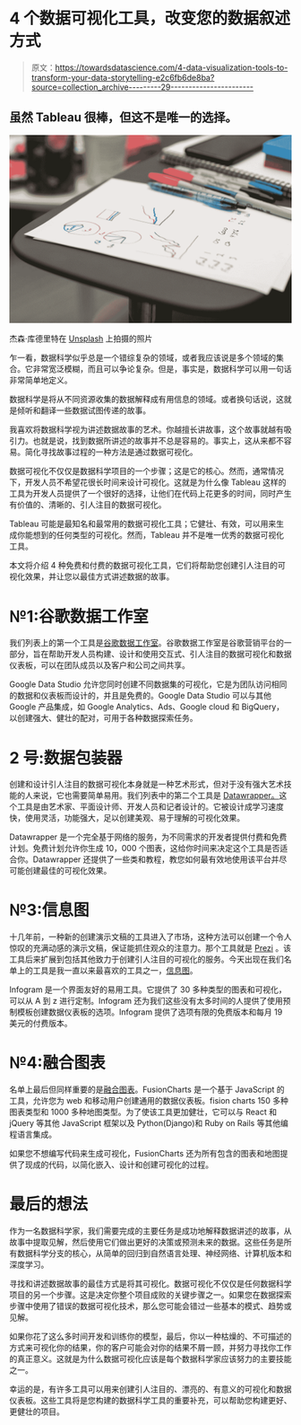 # 4 个数据可视化工具，改变您的数据叙述方式

> 原文：<https://towardsdatascience.com/4-data-visualization-tools-to-transform-your-data-storytelling-e2c6fb6de8ba?source=collection_archive---------29----------------------->

## 虽然 Tableau 很棒，但这不是唯一的选择。

![](img/f7273de7f4bcd21fbafe14b9ab12c9ed.png)

杰森·库德里特在 [Unsplash](https://unsplash.com?utm_source=medium&utm_medium=referral) 上拍摄的照片

乍一看，数据科学似乎总是一个错综复杂的领域，或者我应该说是多个领域的集合。它非常宽泛模糊，而且可以争论复杂。但是，事实是，数据科学可以用一句话非常简单地定义。

数据科学是将从不同资源收集的数据解释成有用信息的领域。或者换句话说，这就是倾听和翻译一些数据试图传递的故事。

我喜欢将数据科学视为讲述数据故事的艺术。你越擅长讲故事，这个故事就越有吸引力。也就是说，找到数据所讲述的故事并不总是容易的。事实上，这从来都不容易。简化寻找故事过程的一种方法是通过数据可视化。

</a-learning-path-to-becoming-a-data-scientist-56c5c2e8ae3f>  

数据可视化不仅仅是数据科学项目的一个步骤；这是它的核心。然而，通常情况下，开发人员不希望花很长时间来设计可视化。这就是为什么像 Tableau 这样的工具为开发人员提供了一个很好的选择，让他们在代码上花更多的时间，同时产生有价值的、清晰的、引人注目的数据可视化。

Tableau 可能是最知名和最常用的数据可视化工具；它健壮、有效，可以用来生成你能想到的任何类型的可视化。然而，Tableau 并不是唯一优秀的数据可视化工具。

本文将介绍 4 种免费和付费的数据可视化工具，它们将帮助您创建引人注目的可视化效果，并让您以最佳方式讲述数据的故事。

# №1:谷歌数据工作室

我们列表上的第一个工具是[谷歌数据工作室](https://marketingplatform.google.com/about/data-studio/)。谷歌数据工作室是谷歌营销平台的一部分，旨在帮助开发人员构建、设计和使用交互式、引人注目的数据可视化和数据仪表板，可以在团队成员以及客户和公司之间共享。

Google Data Studio 允许您同时创建不同数据集的可视化，它是为团队访问相同的数据和仪表板而设计的，并且是免费的。Google Data Studio 可以与其他 Google 产品集成，如 Google Analytics、Ads、Google cloud 和 BigQuery，以创建强大、健壮的配对，可用于各种数据探索任务。

</data-visualization-101-7-steps-for-effective-visualizations-491a17d974de>  

# 2 号:数据包装器

创建和设计引人注目的数据可视化本身就是一种艺术形式，但对于没有强大艺术技能的人来说，它也需要简单易用。我们列表中的第二个工具是 [Datawrapper。](https://www.datawrapper.de/)这个工具是由艺术家、平面设计师、开发人员和记者设计的。它被设计成学习速度快，使用灵活，功能强大，足以创建美观、易于理解的可视化效果。

Datawrapper 是一个完全基于网络的服务，为不同需求的开发者提供付费和免费计划。免费计划允许你生成 10，000 个图表，这给你时间来决定这个工具是否适合你。Datawrapper 还提供了一些类和教程，教您如何最有效地使用该平台并尽可能创建最佳的可视化效果。

# №3:信息图

十几年前，一种新的创建演示文稿的工具进入了市场，这种方法可以创建一个令人惊叹的充满动感的演示文稿，保证能抓住观众的注意力。那个工具就是 [Prezi](https://prezi.com/) 。该工具后来扩展到包括其他致力于创建引人注目的可视化的服务。今天出现在我们名单上的工具是我一直以来最喜欢的工具之一，[信息图](https://infogram.com/)。

Infogram 是一个界面友好的易用工具。它提供了 30 多种类型的图表和可视化，可以从 A 到 z 进行定制。Infogram 还为我们这些没有太多时间的人提供了使用预制模板创建数据仪表板的选项。Infogram 提供了选项有限的免费版本和每月 19 美元的付费版本。

</data-visualization-101-how-to-choose-a-python-plotting-library-853460a08a8a>  

# №4:融合图表

名单上最后但同样重要的是[融合图表](https://www.fusioncharts.com/)。FusionCharts 是一个基于 JavaScript 的工具，允许您为 web 和移动用户创建通用的数据仪表板。fision charts 150 多种图表类型和 1000 多种地图类型。为了使该工具更加健壮，它可以与 React 和 jQuery 等其他 JavaScript 框架以及 Python(Django)和 Ruby on Rails 等其他编程语言集成。

如果您不想编写代码来生成可视化，FusionCharts 还为所有包含的图表和地图提供了现成的代码，以简化嵌入、设计和创建可视化的过程。

# 最后的想法

作为一名数据科学家，我们需要完成的主要任务是成功地解释数据讲述的故事，从故事中提取见解，然后使用它们做出更好的决策或预测未来的数据。这些任务是所有数据科学分支的核心，从简单的回归到自然语言处理、神经网络、计算机版本和深度学习。

寻找和讲述数据故事的最佳方式是将其可视化。数据可视化不仅仅是任何数据科学项目的另一个步骤。这是决定你整个项目成败的关键步骤之一。如果您在数据探索步骤中使用了错误的数据可视化技术，那么您可能会错过一些基本的模式、趋势或见解。

</data-visualization-101-how-to-choose-a-chart-type-9b8830e558d6>  

如果你花了这么多时间开发和训练你的模型，最后，你以一种枯燥的、不可描述的方式来可视化你的结果，你的客户可能会对你的结果不屑一顾，并努力寻找你工作的真正意义。这就是为什么数据可视化应该是每个数据科学家应该努力的主要技能之一。

幸运的是，有许多工具可以用来创建引人注目的、漂亮的、有意义的可视化和数据仪表板。这些工具将是您构建的数据科学工具的重要补充，可以帮助您构建更好、更健壮的项目。